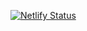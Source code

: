 [![Netlify Status](https://api.netlify.com/api/v1/badges/ca6400b2-d1af-4a17-9cdb-ce1e87602ae9/deploy-status)](https://app.netlify.com/sites/peaceful-florentine-bd8555/deploys)
